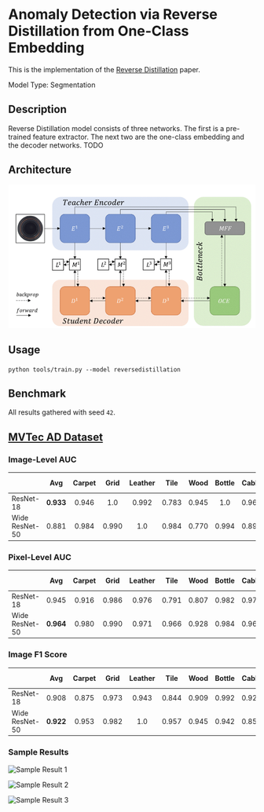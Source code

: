 # Anomaly Detection via Reverse Distillation from One-Class Embedding

This is the implementation of the [Reverse Distillation](https://arxiv.org/pdf/2201.10703v2.pdf) paper.

Model Type: Segmentation

## Description

Reverse Distillation model consists of three networks. The first is a pre-trained feature extractor. The next two are the one-class embedding and the decoder networks. TODO


## Architecture

![Anomaly Detection via Reverse Distillation from One-Class Embedding Architecture](../../../docs/source/images/reversedistillation/architecture.png "Reverse Distillation Architecture")

## Usage

`python tools/train.py --model reversedistillation`

## Benchmark

All results gathered with seed `42`.

## [MVTec AD Dataset](https://www.mvtec.com/company/research/datasets/mvtec-ad)

### Image-Level AUC

|                |    Avg    | Carpet | Grid  | Leather | Tile  | Wood  | Bottle | Cable | Capsule | Hazelnut | Metal Nut | Pill  | Screw | Toothbrush | Transistor | Zipper |
| -------------- | :-------: | :----: | :---: | :-----: | :---: | :---: | :----: | :---: | :-----: | :------: | :-------: | :---: | :---: | :--------: | :--------: | :----: |
| ResNet-18      | **0.933** | 0.946  |  1.0  |  0.992  | 0.783 | 0.945 |  1.0   | 0.965 |  0.930  |  0.920   |    1.0    | 0.946 | 0.833 |   0.886    |   0.965    | 0.887  |
| Wide ResNet-50 |   0.881   | 0.984  | 0.990 |   1.0   | 0.984 | 0.770 | 0.994  | 0.892 |  0.718  |  0.996   |   0.991   | 0.709 | 0.948 |   0.925    |   0.861    | 0.457  |

### Pixel-Level AUC

|                |    Avg    | Carpet | Grid  | Leather | Tile  | Wood  | Bottle | Cable | Capsule | Hazelnut | Metal Nut | Pill  | Screw | Toothbrush | Transistor | Zipper |
| -------------- | :-------: | :----: | :---: | :-----: | :---: | :---: | :----: | :---: | :-----: | :------: | :-------: | :---: | :---: | :--------: | :--------: | :----: |
| ResNet-18      |   0.945   | 0.916  | 0.986 |  0.976  | 0.791 | 0.807 | 0.982  | 0.978 |  0.971  |  0.981   |   0.973   | 0.982 | 0.986 |   0.978    |   0.922    | 0.947  |
| Wide ResNet-50 | **0.964** | 0.980  | 0.990 |  0.971  | 0.966 | 0.928 | 0.984  | 0.969 |  0.962  |  0.986   |   0.989   | 0.983 | 0.990 |   0.989    |   0.905    | 0.859  |

### Image F1 Score

|                |    Avg    | Carpet | Grid  | Leather | Tile  | Wood  | Bottle | Cable | Capsule | Hazelnut | Metal Nut | Pill  | Screw | Toothbrush | Transistor | Zipper |
| -------------- | :-------: | :----: | :---: | :-----: | :---: | :---: | :----: | :---: | :-----: | :------: | :-------: | :---: | :---: | :--------: | :--------: | :----: |
| ResNet-18      |   0.908   | 0.875  | 0.973 |  0.943  | 0.844 | 0.909 | 0.992  | 0.920 |  0.933  |  0.891   |   0.989   | 0.943 | 0.840 |   0.875    |   0.770    | 0.918  |
| Wide ResNet-50 | **0.922** | 0.953  | 0.982 |   1.0   | 0.957 | 0.945 | 0.942  | 0.859 |  0.919  |  0.972   |   0.972   | 0.916 | 0.933 |   0.897    |   0.694    | 0.887  |

### Sample Results

![Sample Result 1](../../../docs/source/images/reversedistillation/results/0.png "Sample Result 1")

![Sample Result 2](../../../docs/source/images/reversedistillation/results/1.png "Sample Result 2")

![Sample Result 3](../../../docs/source/images/reversedistillation/results/2.png "Sample Result 3")
